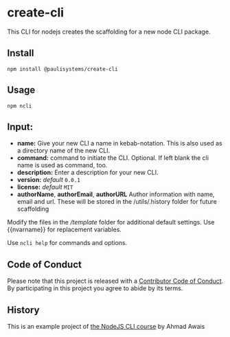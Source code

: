# create-cli

This CLI for nodejs creates the scaffolding for a new node CLI package. 

## Install 

`npm install @paulisystems/create-cli`

## Usage ##

`npm ncli`

## Input: 
* **name:**  Give your new CLI a name in kebab-notation.  This is also used as a directory name of the new CLI. 
* **command:** command to initiate the CLI. Optional. If left blank the cli name is used as command, too. 
* **description:** Enter a description for your new CLI. 
* **version:** _default_ `0.0.1` 
* **license:** _default_  `MIT`
* **authorName**, **authorEmail**, **authorURL** Author information with name, email and url. These will be stored in the /utils/.history folder for future scaffolding


Modify the files in the */template* folder for additional default settings. Use {{nvarname}} for replacement variables. 


Use `ncli help` for commands and options. 

## Code of Conduct

Please note that this project is released with a [Contributor Code of Conduct](code_of_conduct.md). By participating in this project you agree to abide by its terms.

## History

This is an example project of <a href="https://nodecli.com/">the NodeJS CLI course</a> by Ahmad Awais